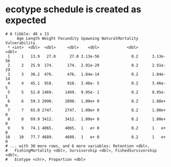 # ecotype schedule is created as expected

    # A tibble: 40 x 13
         Age Length Weight Fecundity Spawning NaturalMortality Vulnerability
     * <int>  <dbl>  <dbl>     <dbl>    <dbl>            <dbl>         <dbl>
     1     1   13.9   27.0      27.0 3.13e-56              0.2      3.13e-56
     2     2   25.9  174.      174.  2.91e-29              0.2      2.91e-29
     3     3   36.2  476.      476.  1.04e-14              0.2      1.04e-14
     4     4   45.1  918.      918.  3.46e- 5              0.2      3.46e- 5
     5     5   52.8 1469.     1469.  9.95e- 1              0.2      9.95e- 1
     6     6   59.3 2090.     2090.  1.00e+ 0              0.2      1.00e+ 0
     7     7   65.0 2747.     2747.  1.00e+ 0              0.2      1.00e+ 0
     8     8   69.9 3412.     3412.  1.00e+ 0              0.2      1.00e+ 0
     9     9   74.1 4065.     4065.  1   e+ 0              0.2      1   e+ 0
    10    10   77.7 4689.     4689.  1   e+ 0              0.2      1   e+ 0
    # ... with 30 more rows, and 6 more variables: Retention <dbl>,
    #   FishingMortality <dbl>, Survivorship <dbl>, FishedSurvivorship <dbl>,
    #   Ecotype <chr>, Proportion <dbl>

